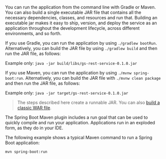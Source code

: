 
You can run the application from the command line with Gradle or Maven. You can also build a single executable JAR file that contains all the necessary dependencies, classes, and resources and run that. Building an executable jar makes it easy to ship, version, and deploy the service as an application throughout the development lifecycle, across different environments, and so forth.

If you use Gradle, you can run the application by using `./gradlew bootRun`. Alternatively, you can build the JAR file by using `./gradlew build` and then run the JAR file, as follows:

Example only: `java -jar build/libs/gs-rest-service-0.1.0.jar`

If you use Maven, you can run the application by using `./mvnw spring-boot:run`. Alternatively, you can build the JAR file with `./mvnw clean package` and then run the JAR file, as follows: 

Example only: `java -jar target/gs-rest-service-0.1.0.jar`

> The steps described here create a runnable JAR. You can also [build a classic WAR file](https://spring.io/guides/gs/convert-jar-to-war/).

The Spring Boot Maven plugin includes a run goal that can be used to quickly compile and run your application. Applications run in an exploded form, as they do in your IDE. 

The following example shows a typical Maven command to run a Spring Boot application:

```execute-1
mvn spring-boot:run
```